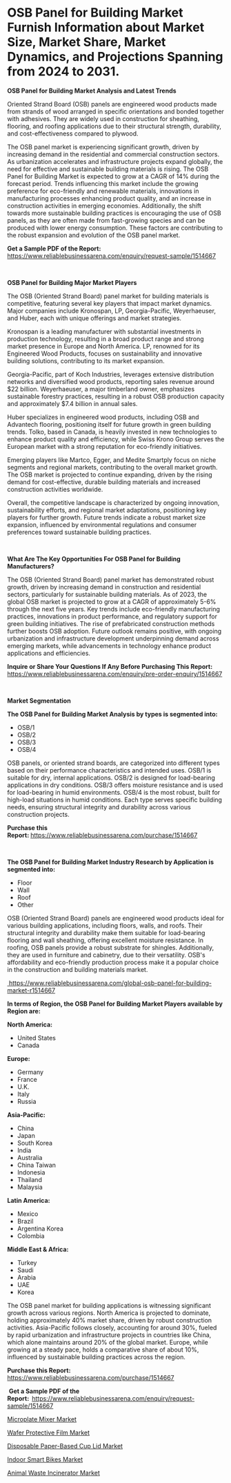 <p><h1>OSB Panel for Building Market Furnish Information about Market Size, Market Share, Market Dynamics, and Projections Spanning from 2024 to 2031.</h1></p><p><strong>OSB Panel for Building Market Analysis and Latest Trends</strong></p>
<p><p>Oriented Strand Board (OSB) panels are engineered wood products made from strands of wood arranged in specific orientations and bonded together with adhesives. They are widely used in construction for sheathing, flooring, and roofing applications due to their structural strength, durability, and cost-effectiveness compared to plywood.</p><p>The OSB panel market is experiencing significant growth, driven by increasing demand in the residential and commercial construction sectors. As urbanization accelerates and infrastructure projects expand globally, the need for effective and sustainable building materials is rising. The OSB Panel for Building Market is expected to grow at a CAGR of 14% during the forecast period. Trends influencing this market include the growing preference for eco-friendly and renewable materials, innovations in manufacturing processes enhancing product quality, and an increase in construction activities in emerging economies. Additionally, the shift towards more sustainable building practices is encouraging the use of OSB panels, as they are often made from fast-growing species and can be produced with lower energy consumption. These factors are contributing to the robust expansion and evolution of the OSB panel market.</p></p>
<p><strong>Get a Sample PDF of the Report:&nbsp;</strong> <a href="https://www.reliablebusinessarena.com/enquiry/request-sample/1514667?utm_campaign=1729&utm_medium=2&utm_source=Github&utm_content=ia&utm_term=27102024&utm_id=osb-panel-for-building">https://www.reliablebusinessarena.com/enquiry/request-sample/1514667</a></p>
<p>&nbsp;</p>
<p><strong>OSB Panel for Building Major Market Players</strong></p>
<p><p>The OSB (Oriented Strand Board) panel market for building materials is competitive, featuring several key players that impact market dynamics. Major companies include Kronospan, LP, Georgia-Pacific, Weyerhaeuser, and Huber, each with unique offerings and market strategies.</p><p>Kronospan is a leading manufacturer with substantial investments in production technology, resulting in a broad product range and strong market presence in Europe and North America. LP, renowned for its Engineered Wood Products, focuses on sustainability and innovative building solutions, contributing to its market expansion.</p><p>Georgia-Pacific, part of Koch Industries, leverages extensive distribution networks and diversified wood products, reporting sales revenue around $22 billion. Weyerhaeuser, a major timberland owner, emphasizes sustainable forestry practices, resulting in a robust OSB production capacity and approximately $7.4 billion in annual sales.</p><p>Huber specializes in engineered wood products, including OSB and Advantech flooring, positioning itself for future growth in green building trends. Tolko, based in Canada, is heavily invested in new technologies to enhance product quality and efficiency, while Swiss Krono Group serves the European market with a strong reputation for eco-friendly initiatives.</p><p>Emerging players like Martco, Egger, and Medite Smartply focus on niche segments and regional markets, contributing to the overall market growth. The OSB market is projected to continue expanding, driven by the rising demand for cost-effective, durable building materials and increased construction activities worldwide.</p><p>Overall, the competitive landscape is characterized by ongoing innovation, sustainability efforts, and regional market adaptations, positioning key players for further growth. Future trends indicate a robust market size expansion, influenced by environmental regulations and consumer preferences toward sustainable building practices.</p></p>
<p>&nbsp;</p>
<p><strong>What Are The Key Opportunities For OSB Panel for Building Manufacturers?</strong></p>
<p><p>The OSB (Oriented Strand Board) panel market has demonstrated robust growth, driven by increasing demand in construction and residential sectors, particularly for sustainable building materials. As of 2023, the global OSB market is projected to grow at a CAGR of approximately 5-6% through the next five years. Key trends include eco-friendly manufacturing practices, innovations in product performance, and regulatory support for green building initiatives. The rise of prefabricated construction methods further boosts OSB adoption. Future outlook remains positive, with ongoing urbanization and infrastructure development underpinning demand across emerging markets, while advancements in technology enhance product applications and efficiencies.</p></p>
<p><strong>Inquire or Share Your Questions If Any Before Purchasing This Report:</strong> <a href="https://www.reliablebusinessarena.com/enquiry/pre-order-enquiry/1514667?utm_campaign=1729&utm_medium=2&utm_source=Github&utm_content=ia&utm_term=27102024&utm_id=osb-panel-for-building">https://www.reliablebusinessarena.com/enquiry/pre-order-enquiry/1514667</a></p>
<p>&nbsp;</p>
<p><strong>Market Segmentation</strong></p>
<p><strong>The OSB Panel for Building Market Analysis by types is segmented into:</strong></p>
<p><ul><li>OSB/1</li><li>OSB/2</li><li>OSB/3</li><li>OSB/4</li></ul></p>
<p><p>OSB panels, or oriented strand boards, are categorized into different types based on their performance characteristics and intended uses. OSB/1 is suitable for dry, internal applications. OSB/2 is designed for load-bearing applications in dry conditions. OSB/3 offers moisture resistance and is used for load-bearing in humid environments. OSB/4 is the most robust, built for high-load situations in humid conditions. Each type serves specific building needs, ensuring structural integrity and durability across various construction projects.</p></p>
<p><strong>Purchase this Report:&nbsp;</strong><a href="https://www.reliablebusinessarena.com/purchase/1514667?utm_campaign=1729&utm_medium=2&utm_source=Github&utm_content=ia&utm_term=27102024&utm_id=osb-panel-for-building">https://www.reliablebusinessarena.com/purchase/1514667</a></p>
<p>&nbsp;</p>
<p><strong>The OSB Panel for Building Market Industry Research by Application is segmented into:</strong></p>
<p><ul><li>Floor</li><li>Wall</li><li>Roof</li><li>Other</li></ul></p>
<p><p>OSB (Oriented Strand Board) panels are engineered wood products ideal for various building applications, including floors, walls, and roofs. Their structural integrity and durability make them suitable for load-bearing flooring and wall sheathing, offering excellent moisture resistance. In roofing, OSB panels provide a robust substrate for shingles. Additionally, they are used in furniture and cabinetry, due to their versatility. OSB's affordability and eco-friendly production process make it a popular choice in the construction and building materials market.</p></p>
<p><a href="https://www.reliablebusinessarena.com/global-osb-panel-for-building-market-r1514667?utm_campaign=1729&utm_medium=2&utm_source=Github&utm_content=ia&utm_term=27102024&utm_id=osb-panel-for-building">&nbsp;https://www.reliablebusinessarena.com/global-osb-panel-for-building-market-r1514667</a></p>
<p><strong>In terms of Region, the OSB Panel for Building Market Players available by Region are:</strong></p>
<p>
    <p> <strong> North America: </strong>
        <ul>
            <li>United States</li>
            <li>Canada</li>
        </ul>
        </p> 
    <p> <strong> Europe: </strong>
        <ul>
            <li>Germany</li>
            <li>France</li>
            <li>U.K.</li>
            <li>Italy</li>
            <li>Russia</li>
        </ul>
        </p> 
    <p> <strong> Asia-Pacific: </strong>
        <ul>
            <li>China</li>
            <li>Japan</li>
            <li>South Korea</li>
            <li>India</li>
            <li>Australia</li>
            <li>China Taiwan</li>
            <li>Indonesia</li>
            <li>Thailand</li>
            <li>Malaysia</li>
        </ul>
        </p> 
    <p> <strong> Latin America: </strong>
        <ul>
            <li>Mexico</li>
            <li>Brazil</li>
            <li>Argentina Korea</li>
            <li>Colombia</li>
        </ul>
        </p> 
    <p> <strong> Middle East & Africa: </strong>
        <ul>
            <li>Turkey</li>
            <li>Saudi</li>
            <li>Arabia</li>
            <li>UAE</li>
            <li>Korea</li>
        </ul>
    </p>
    </p>
<p><p>The OSB panel market for building applications is witnessing significant growth across various regions. North America is projected to dominate, holding approximately 40% market share, driven by robust construction activities. Asia-Pacific follows closely, accounting for around 30%, fueled by rapid urbanization and infrastructure projects in countries like China, which alone maintains around 20% of the global market. Europe, while growing at a steady pace, holds a comparative share of about 10%, influenced by sustainable building practices across the region.</p></p>
<p><strong>Purchase this Report: </strong><a href="https://www.reliablebusinessarena.com/purchase/1514667?utm_campaign=1729&utm_medium=2&utm_source=Github&utm_content=ia&utm_term=27102024&utm_id=osb-panel-for-building">https://www.reliablebusinessarena.com/purchase/1514667</a></p>
<p>&nbsp;<strong>Get a Sample PDF of the Report:&nbsp;&nbsp;</strong><a href="https://www.reliablebusinessarena.com/enquiry/request-sample/1514667?utm_campaign=1729&utm_medium=2&utm_source=Github&utm_content=ia&utm_term=27102024&utm_id=osb-panel-for-building">https://www.reliablebusinessarena.com/enquiry/request-sample/1514667</a></p>
<p><strong></strong></p>
<p><p><a href="https://www.linkedin.com/pulse/booming-microplate-mixer-market-sector-analysis-growth-projections-rhxrc?utm_campaign=1729&utm_medium=2&utm_source=Github&utm_content=ia&utm_term=27102024&utm_id=osb-panel-for-building">Microplate Mixer Market</a></p><p><a href="https://www.linkedin.com/pulse/wafer-protective-film-market-research-report-exploring-size-zgauc?utm_campaign=1729&utm_medium=2&utm_source=Github&utm_content=ia&utm_term=27102024&utm_id=osb-panel-for-building">Wafer Protective Film Market</a></p><p><a href="https://www.linkedin.com/pulse/global-disposable-paper-based-cup-lid-market-trends-tch1c?utm_campaign=1729&utm_medium=2&utm_source=Github&utm_content=ia&utm_term=27102024&utm_id=osb-panel-for-building">Disposable Paper-Based Cup Lid Market</a></p><p><a href="https://www.linkedin.com/pulse/pioneering-growth-analyzing-global-indoor-smart-bikes-6bp9c?utm_campaign=1729&utm_medium=2&utm_source=Github&utm_content=ia&utm_term=27102024&utm_id=osb-panel-for-building">Indoor Smart Bikes Market</a></p><p><a href="https://www.linkedin.com/pulse/animal-waste-incinerator-industry-insights-report-analyzing-8hslc?utm_campaign=1729&utm_medium=2&utm_source=Github&utm_content=ia&utm_term=27102024&utm_id=osb-panel-for-building">Animal Waste Incinerator Market</a></p></p>